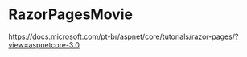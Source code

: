 # RazorPagesMovie
https://docs.microsoft.com/pt-br/aspnet/core/tutorials/razor-pages/?view=aspnetcore-3.0
